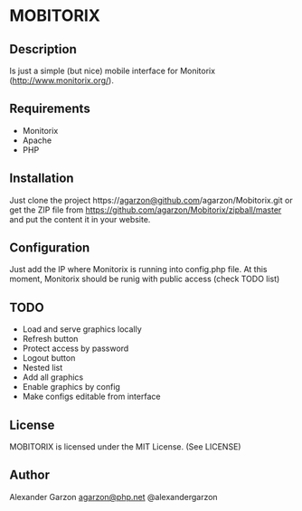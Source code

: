 MOBITORIX
===========

Description
---------------

Is just a simple (but nice) mobile interface for Monitorix (http://www.monitorix.org/).

Requirements
-------------------

 * Monitorix
 * Apache
 * PHP

Installation
--------------
Just clone the project https://agarzon@github.com/agarzon/Mobitorix.git or get the ZIP file from 
https://github.com/agarzon/Mobitorix/zipball/master and put the content it in your website. 

Configuration
--------------
Just add the IP where Monitorix is running into config.php file.
At this moment, Monitorix should be runig with public access (check TODO list)

TODO
-------

* Load and serve graphics locally
* Refresh button
* Protect access by password
* Logout button
* Nested list
* Add all graphics
* Enable graphics by config
* Make configs editable from interface

License
-------

MOBITORIX is licensed under the MIT License. (See LICENSE)

Author
-------

Alexander Garzon <agarzon@php.net>
@alexandergarzon
